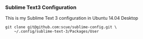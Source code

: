 ### Sublime Text3 Configuration

This is my Sublime Text 3 configuration in Ubuntu 14.04 Desktop

    git clone git@github.com:scue/sublime-config.git \
        ~/.config/sublime-text-3/Packages/User

